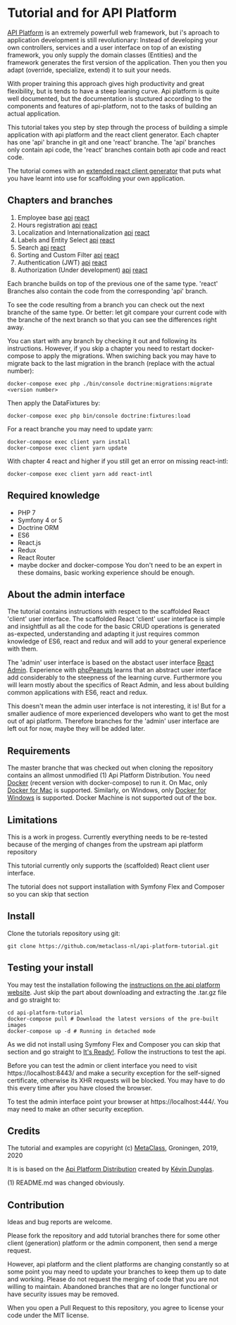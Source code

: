 <h1>Tutorial and for API Platform</h1>

[API Platform](https://api-platform.com) is an extremely powerfull web framework, but i's aproach to application 
development is still revolutionary: 
Instead of developing your own controllers, services and a user interface on top of 
an existing framework, you only supply the domain classes (Entities) and the framework
generates the first version of the application. Then you then you adapt 
(override, specialize, extend) it to suit your needs. 

With proper training this approach gives high productivity and great flexibility,
but is tends to have a steep leaning curve. Api platform is quite well documented, 
but the documentation is stuctured according to the components and features
of api-platform, not to the tasks of building an actual application. 
 
This tutorial takes you step by step through the process of building 
a simple application with api platform and the react client generator. 
Each chapter has one 'api' branche in git and one 'react' branche. 
The 'api' branches only contain api code, the 'react' branches
contain both api code and react code. 

The tutorial comes with an [extended react client generator](https://github.com/metaclass-nl/client-generator) that puts
what you have learnt into use for scaffolding your own application.

Chapters and branches
---------------------
1. Employee base [api](https://github.com/metaclass-nl/api-platform-tutorial/tree/chapter1-api) [react](https://github.com/metaclass-nl/api-platform-tutorial/tree/chapter1-react) 
2. Hours registration [api](https://github.com/metaclass-nl/api-platform-tutorial/tree/chapter2-api) [react](https://github.com/metaclass-nl/api-platform-tutorial/tree/chapter2-react)
3. Localization and Internationalization [api](https://github.com/metaclass-nl/api-platform-tutorial/tree/chapter3-api) [react](https://github.com/metaclass-nl/api-platform-tutorial/tree/chapter3-react)
4. Labels and Entity Select [api](https://github.com/metaclass-nl/api-platform-tutorial/tree/chapter4-api) [react](https://github.com/metaclass-nl/api-platform-tutorial/tree/chapter4-react)
5. Search [api](https://github.com/metaclass-nl/api-platform-tutorial/tree/chapter5-api) [react](https://github.com/metaclass-nl/api-platform-tutorial/tree/chapter5-react)
6. Sorting and Custom Filter [api](https://github.com/metaclass-nl/api-platform-tutorial/tree/chapter6-api) [react](https://github.com/metaclass-nl/api-platform-tutorial/tree/chapter6-react)
7. Authentication (JWT) [api](https://github.com/metaclass-nl/api-platform-tutorial/tree/chapter7-api) [react](https://github.com/metaclass-nl/api-platform-tutorial/tree/chapter7-react)
8. Authorization (Under development) [api](https://github.com/metaclass-nl/api-platform-tutorial/tree/chapter8-api) [react](https://github.com/metaclass-nl/api-platform-tutorial/tree/chapter8-react)

Each branche builds on top of the previous one of the same type. 'react' Branches
also contain the code from the corresponding 'api' branch.  

To see the code resulting from a branch you can check out 
the next branche of the same type. Or better: let git compare your current 
code with the branche of the next branch so that you can see the differences right away.  

You can start with any branch by checking it out and following its instructions.
However, if you skip a chapter you need to restart docker-compose 
to apply the migrations. When swiching back you may have to migrate back to 
the last migration in the branch (replace <version number> with the actual number): 
```shell
docker-compose exec php ./bin/console doctrine:migrations:migrate <version number>
```
Then apply the DataFixtures by:
```shell
docker-compose exec php bin/console doctrine:fixtures:load
```                     
For a react branche you may need to update yarn:
```shell
docker-compose exec client yarn install
docker-compose exec client yarn update
```                     
With chapter 4 react and higher if you still get an error on missing react-intl: 
```shell
docker-compose exec client yarn add react-intl
```

Required knowledge
------------------
- PHP 7
- Symfony 4 or 5
- Doctrine ORM
- ES6
- React.js
- Redux
- React Router
- maybe docker and docker-compose
You don't need to be an expert in these domains, basic working experience should be enough. 

About the admin interface
-------------------------
The tutorial contains instructions with respect to the scaffolded React 'client' 
user interface. The scaffolded React 'client' user interface is simple and insightfull 
as all the code for the basic CRUD operations is generated as-expected,
understanding and adapting it just requires common knowledge of ES6, react and redux
and will add to your general experience with them. 

The 'admin' user interface is based on the abstact user interface [React Admin](https://marmelab.com/react-admin/).
Experience with [phpPeanuts](http://www.phppeanuts.org/) learns that an abstract
user interface add considerably to the steepness of the learning curve. 
Furthermore you will learn mostly about the specifics of React Admin,
and less about building common applications with ES6, react and redux. 

This doesn't mean the admin user interface is not interesting, it is! But for a smaller 
audience of more experienced developers who want to get the most out of api platform.
Therefore branches for the 'admin' user interface are left out for now, maybe they will be added later.

Requirements
------------
The master branche that was checked out when cloning the repository contains
an allmost unmodified (1) Api Platform Distribution. You need [Docker](https://docs.docker.com/install/) 
(recent version with docker-compose) to run it. On Mac, only [Docker for Mac](https://docs.docker.com/docker-for-mac/)
 is supported. Similarly, on Windows, only [Docker for Windows](https://docs.docker.com/docker-for-windows/) is supported. Docker Machine is not supported out of the box.

Limitations
-----------
This is a work in progess. Currently everything needs to be re-tested 
because of the merging of changes from the upstream api platform repository

This tutorial currently only supports the (scaffolded) React client user interface.  

The tutorial does not support installation with Symfony Flex and Composer so you can skip that section 

Install
-------
Clone the tutorials repository using git:
```shell
git clone https://github.com/metaclass-nl/api-platform-tutorial.git
```

Testing your install
--------------------
You may test the installation following the [instructions on the api platform website](https://api-platform.com/docs/distribution/#installing-the-framework).
Just skip the part about downloading and extracting the .tar.gz file and go straight to:
```shell
cd api-platform-tutorial
docker-compose pull # Download the latest versions of the pre-built images
docker-compose up -d # Running in detached mode
```

As we did not install using Symfony Flex and Composer you can skip that section 
and go straight to [It's Ready!](https://api-platform.com/docs/distribution/#its-ready).
Follow the instructions to test the api.

Before you can test the admin or client interface you need to visit https://localhost:8443/
and make a security exception for the self-signed certificate, otherwise its 
XHR requests will be blocked. You may have to do this every time after you
have closed the browser. 

To test the admin interface point your browser at https://localhost:444/. You may need to
make an other security exception.

Credits
-------

The tutorial and examples are copyright (c) [MetaClass](https://www.metaclass.nl/), Groningen, 2019, 2020

It is is based on the [Api Platform Distribution](https://api-platform.com/docs/distribution/)
created by [Kévin Dunglas](https://dunglas.fr). 

 
(1) README.md was changed obviously. 

Contribution
------------
Ideas and bug reports are welcome. 

Please fork the repository and add tutorial branches there 
for some other client (generation) platform or the admin component, 
then send a merge request. 

However, api platform and the client platforms are changing constantly so 
at some point you may need to update your branches to keep them up to date and
working. Please do not request the merging of code that you are not 
willing to maintain. Abandoned branches that are no longer functional 
or have security issues may be removed. 

When you open a Pull Request to this repository, 
you agree to license your code under the MIT license.